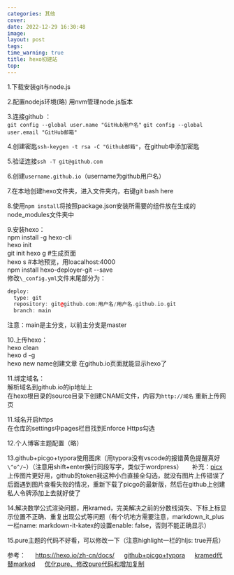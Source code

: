 ```yaml
---
categories: 其他
cover: 
date: 2022-12-29 16:30:48
image: 
layout: post
tags: 
time_warning: true
title: hexo初建站
top: 
---
```


1.下载安装git与node.js

2.配置nodejs环境(略)
用nvm管理node.js版本

3.连接github ：  
`git config --global user.name "GitHub用户名"`
`git config --global user.email "GitHub邮箱"`

4.创建密匙`ssh-keygen -t rsa -C "Github邮箱"`，在github中添加密匙

5.验证连接`ssh -T git@github.com`

6.创建`username.github.io`（username为github用户名）

7.在本地创建hexo文件夹，进入文件夹内，右键git bash here

8.使用`npm install`将按照package.json安装所需要的组件放在生成的node_modules文件夹中

9.安装hexo：  
npm install -g hexo-cli  
hexo init  
git init
hexo g #生成页面  
hexo s #本地预览，用loacalhost:4000  
npm install hexo-deployer-git --save  
修改`\_config.yml`文件末尾部分为：

```c++  
deploy:  
  type: git  
  repository: git@github.com:用户名/用户名.github.io.git  
  branch: main  
```

注意：main是主分支，以前主分支是master

10.上传hexo：  
hexo clean  
hexo d -g  
hexo new name创建文章
在github.io页面就能显示hexo了

11.绑定域名：  
解析域名到github.io的ip地址上  
在hexo根目录的source目录下创建CNAME文件，内容为`http://域名`
重新上传网页

11.域名开启https  
在仓库的settings中pages栏目找到Enforce Https勾选

12.个人博客主题配置（略）

13.github+picgo+typora使用图床（用typora没有vscode的报错黄色提醒真好 `\^o^/~`）（注意用shift+enter换行同段写字，类似于wordpress）
&emsp; 补充：[picx](https://picx.xpoet.cn/)上传图片更好用，github的token我这种小白直接全勾选，就没有图片上传错误了      
后面遇到图片查看失败的情况，重新下载了picgo的最新版，然后在github上创建私人令牌添加上去就好使了

14.解决数学公式渲染问题，用kramed，完美解决之前的分数线消失、下标上标显示位置不正确、重复出现公式等问题（有个坑地方需要注意，markdown_it_plus一栏name: markdown-it-katex的设置enable: false，否则不能正确显示）

15.pure主题的代码不好看，可以修改一下（注意highlight一栏的hljs: true开启）




参考：
&emsp; <https://hexo.io/zh-cn/docs/>
&emsp; [github+picgo+typora](https://zhuanlan.zhihu.com/p/489236769)
&emsp; [kramed代替marked](https://www.jianshu.com/p/93c2a7862244)
&emsp; [优化pure、修改pure代码和增加复制](http://blog.iwwee.com/posts/hexo-optimize.html#%E4%B8%BA%E4%BB%A3%E7%A0%81%E5%9D%97%E5%A2%9E%E5%8A%A0%E5%A4%8D%E5%88%B6%E6%8C%89%E9%92%AE)